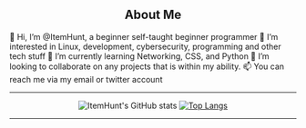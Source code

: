 <h2 align="center"> About Me </h2>

👋 Hi, I’m @ItemHunt, a beginner self-taught beginner programmer
👀 I’m interested in Linux, development, cybersecurity, programming and other tech stuff
🌱 I’m currently learning Networking, CSS, and Python
💞️ I’m looking to collaborate on  any projects that is within my ability.
📫 You can reach me via my email or twitter account

<div align="center">

--------

![ItemHunt's GitHub stats](https://github-readme-stats.vercel.app/api?username=ItemHunt&show_icons=true&theme=radical)
[![Top Langs](https://github-readme-stats.vercel.app/api/top-langs/?username=ItemHunt&layout=compact&theme=radical)](https://github.com/anuraghazra/github-readme-stats)

--------

  </div>


<!---
ItemHunt/ItemHunt is a ✨ special ✨ repository because its `README.md` (this file) appears on your GitHub profile.
You can click the Preview link to take a look at your changes.
--->
